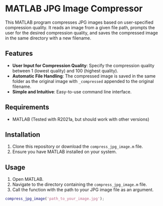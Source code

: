 # MATLAB JPG Image Compressor

This MATLAB program compresses JPG images based on user-specified compression quality. It reads an image from a given file path, prompts the user for the desired compression quality, and saves the compressed image in the same directory with a new filename.

## Features

- **User Input for Compression Quality**: Specify the compression quality between 1 (lowest quality) and 100 (highest quality).
- **Automatic File Handling**: The compressed image is saved in the same folder as the original image with `_compressed` appended to the original filename.
- **Simple and Intuitive**: Easy-to-use command line interface.

## Requirements

- MATLAB (Tested with R2021a, but should work with other versions)

## Installation

1. Clone this repository or download the `compress_jpg_image.m` file.
2. Ensure you have MATLAB installed on your system.

## Usage

1. Open MATLAB.
2. Navigate to the directory containing the `compress_jpg_image.m` file.
3. Call the function with the path to your JPG image file as an argument.

```matlab
compress_jpg_image('path_to_your_image.jpg');

